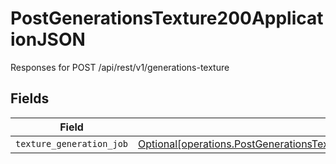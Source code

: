 # PostGenerationsTexture200ApplicationJSON

Responses for POST /api/rest/v1/generations-texture


## Fields

| Field                                                                                                                                                                                        | Type                                                                                                                                                                                         | Required                                                                                                                                                                                     | Description                                                                                                                                                                                  |
| -------------------------------------------------------------------------------------------------------------------------------------------------------------------------------------------- | -------------------------------------------------------------------------------------------------------------------------------------------------------------------------------------------- | -------------------------------------------------------------------------------------------------------------------------------------------------------------------------------------------- | -------------------------------------------------------------------------------------------------------------------------------------------------------------------------------------------- |
| `texture_generation_job`                                                                                                                                                                     | [Optional[operations.PostGenerationsTexture200ApplicationJSONTextureGenerationJobOutput]](undefined/models/operations/postgenerationstexture200applicationjsontexturegenerationjoboutput.md) | :heavy_minus_sign:                                                                                                                                                                           | N/A                                                                                                                                                                                          |